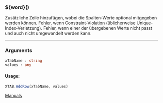 ﻿### ${word}()
Zusätzliche Zeile hinzufügen, wobei die Spalten-Werte optional mitgegeben werden können. Fehler, wenn Constraint-Violation (üblicherweise Unique-Index-Verletzung). Fehler, wenn einer der übergebenen Werte nicht passt und auch nicht umgewandelt werden kann.

----

### Arguments
```ts
xTabName : string
values : any
```
#### Usage:
```ts
XTAB.AddRow(xTabName, values)
```

[Manuals](https://manuals.opacc.ch/docs/doku2401/F-Script/ScriptBlockFunc.XTAB.AddRow.html)
